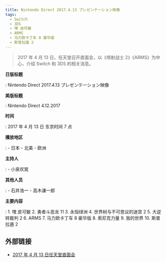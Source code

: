 ```yaml
---
title: Nintendo Direct 2017.4.13 プレゼンテーション映像
tags:
  - Switch
  - 3DS
  - 嘿 皮可敏
  - ARMS
  - 马力欧卡丁车 8 豪华版
  - 斯普拉遁 2
---
```


> 2017 年 4 月 13 日，任天堂召开直面会，以《喷射战士 2》《ARMS》为中心，介绍 Switch 和 3DS 的相关消息。

**日版标题**

:   Nintendo Direct 2017.4.13 プレゼンテーション映像

**美版标题**

:   Nintendo Direct 4.12.2017

**时间**

:   2017 年 4 月 13 日 东京时间 7 点

**播放地区**

:   - 日本
	- 北美
	- 欧洲

**主持人**

:   - 小泉欢晃

**其他人员**

:   - 石井浩一
	- 高木谦一郎

**主要内容**

:   1. 嘿 皮可敏
	2. 勇者斗恶龙 11
	3. 永恒绿洲
	4. 世界树与不可思议的迷宫 2
	5. 大逆转裁判 2
	6. ARMS
	7. 马力欧卡丁车 8 豪华版
	8. 索尼克力量
	9. 我的世界
	10. 斯普拉遁 2

## 外部链接

- [2017 年 4 月 13 日任天堂直面会](https://www.bilibili.com/video/BV1C7411q7rD/)
